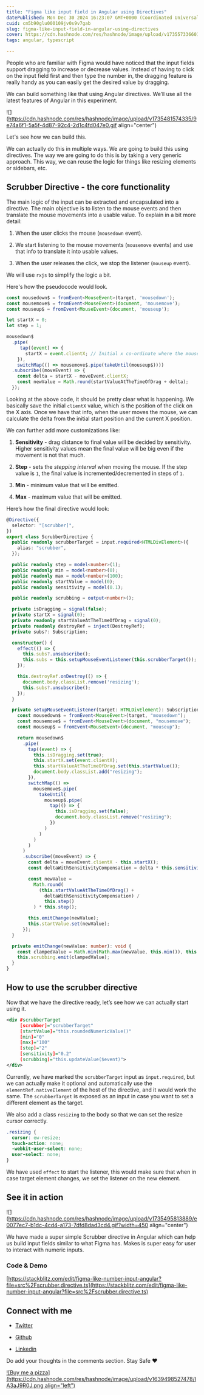 ```yaml
---
title: "Figma like input field in Angular using Directives"
datePublished: Mon Dec 30 2024 16:23:07 GMT+0000 (Coordinated Universal Time)
cuid: cm5b90glu000109jv0s9v7gab
slug: figma-like-input-field-in-angular-using-directives
cover: https://cdn.hashnode.com/res/hashnode/image/upload/v1735573366018/09fd4230-7dce-4609-8e22-2a6288d45663.png
tags: angular, typescript

---
```


People who are familiar with Figma would have noticed that the input fields support dragging to increase or decrease values. Instead of having to click on the input field first and then type the number in, the dragging feature is really handy as you can easily get the desired value by dragging.

We can build something like that using Angular directives. We’ll use all the latest features of Angular in this experiment.

![](https://cdn.hashnode.com/res/hashnode/image/upload/v1735481574335/9e74a6f1-5a5f-4d87-92c4-2d1c4fd047e0.gif align="center")

Let's see how we can build this.

We can actually do this in multiple ways. We are going to build this using directives. The way we are going to do this is by taking a very generic approach. This way, we can reuse the logic for things like resizing elements or sidebars, etc.

## Scrubber Directive - the core functionality

The main logic of the input can be extracted and encapsulated into a directive. The main objective is to listen to the mouse events and then translate the mouse movements into a usable value. To explain in a bit more detail:

1. When the user clicks the mouse (`mousedown` event).
    
2. We start listening to the mouse movements (`mousemove` events) and use that info to translate it into usable values.
    
3. When the user releases the click, we stop the listener (`mouseup` event).
    

We will use `rxjs` to simplify the logic a bit.

Here's how the pseudocode would look.

```typescript
const mousedown$ = fromEvent<MouseEvent>(target, 'mousedown');
const mousemove$ = fromEvent<MouseEvent>(document, 'mousemove');
const mouseup$ = fromEvent<MouseEvent>(document, 'mouseup');

let startX = 0;
let step = 1;

mousedown$
  .pipe(
     tap((event) => {
       startX = event.clientX; // Initial x co-ordinate where the mouse down happened
    }),
    switchMap(() => mousemove$.pipe(takeUntil(mouseup$))))
  .subscribe((moveEvent) => {
    const delta = startX - moveEvent.clientX;
    const newValue = Math.round(startValueAtTheTimeOfDrag + delta);
  });
```

Looking at the above code, it should be pretty clear what is happening. We basically save the initial `clientX` value, which is the position of the click on the X axis. Once we have that info, when the user moves the mouse, we can calculate the delta from the initial start position and the current X position.

We can further add more customizations like:

1. **Sensitivity** - drag distance to final value will be decided by sensitivity. Higher sensitivity values mean the final value will be big even if the movement is not that much.
    
2. **Step** - sets the *stepping interval* when moving the mouse. If the step value is `1`, the final value is incremented/decremented in steps of `1`.
    
3. **Min** - minimum value that will be emitted.
    
4. **Max** - maximum value that will be emitted.
    

Here’s how the final directive would look:

```typescript
@Directive({
  selector: "[scrubber]",
})
export class ScrubberDirective {
  public readonly scrubberTarget = input.required<HTMLDivElement>({
    alias: "scrubber",
  });

  public readonly step = model<number>(1);
  public readonly min = model<number>(0);
  public readonly max = model<number>(100);
  public readonly startValue = model(0);
  public readonly sensitivity = model(0.1);

  public readonly scrubbing = output<number>();

  private isDragging = signal(false);
  private startX = signal(0);
  private readonly startValueAtTheTimeOfDrag = signal(0);
  private readonly destroyRef = inject(DestroyRef);
  private subs?: Subscription;

  constructor() {
    effect(() => {
      this.subs?.unsubscribe();
      this.subs = this.setupMouseEventListener(this.scrubberTarget());
    });

    this.destroyRef.onDestroy(() => {
      document.body.classList.remove('resizing');
      this.subs?.unsubscribe();
    });
  }

  private setupMouseEventListener(target: HTMLDivElement): Subscription {
    const mousedown$ = fromEvent<MouseEvent>(target, "mousedown");
    const mousemove$ = fromEvent<MouseEvent>(document, "mousemove");
    const mouseup$ = fromEvent<MouseEvent>(document, "mouseup");

    return mousedown$
      .pipe(
        tap((event) => {
          this.isDragging.set(true);
          this.startX.set(event.clientX);
          this.startValueAtTheTimeOfDrag.set(this.startValue());
          document.body.classList.add("resizing");
        }),
        switchMap(() =>
          mousemove$.pipe(
            takeUntil(
              mouseup$.pipe(
                tap(() => {
                  this.isDragging.set(false);
                  document.body.classList.remove("resizing");
                })
              )
            )
          )
        )
      )
      .subscribe((moveEvent) => {
        const delta = moveEvent.clientX - this.startX();
        const deltaWithSensitivityCompensation = delta * this.sensitivity();

        const newValue =
          Math.round(
            (this.startValueAtTheTimeOfDrag() +
              deltaWithSensitivityCompensation) /
              this.step()
          ) * this.step();

        this.emitChange(newValue);
        this.startValue.set(newValue);
      });
  }

  private emitChange(newValue: number): void {
    const clampedValue = Math.min(Math.max(newValue, this.min()), this.max());
    this.scrubbing.emit(clampedValue);
  }
}
```

## How to use the scrubber directive

Now that we have the directive ready, let’s see how we can actually start using it.

```xml
<div #scrubberTarget 
     [scrubber]="scrubberTarget"
     [startValue]="this.roundedNumericValue()"
     [min]="0"
     [max]="100"
     [step]="2"
     [sensitivity]="0.2"
     (scrubbing)="this.updateValue($event)">
</div>
```

Currently, we have marked the `scrubberTarget` input as `input.required`, but we can actually make it optional and automatically use the `elementRef.nativeElement` of the host of the directive, and it would work the same. The `scrubberTarget` is exposed as an input in case you want to set a different element as the target.

We also add a class `resizing` to the body so that we can set the resize cursor correctly.

```scss
.resizing {
  cursor: ew-resize;
  touch-action: none;
  -webkit-user-select: none;
  user-select: none;
}
```

We have used `effect` to start the listener, this would make sure that when in case target element changes, we set the listener on the new element.

## See it in action

![](https://cdn.hashnode.com/res/hashnode/image/upload/v1735495813889/e0077ec7-b1dc-4cd4-a173-7dfd8dad3cd4.gif?width=450 align="center")

We have made a super simple Scrubber directive in Angular which can help us build input fields similar to what Figma has. Makes is super easy for user to interact with numeric inputs.

### Code & Demo

[https://stackblitz.com/edit/figma-like-number-input-angular?file=src%2Fscrubber.directive.ts](https://stackblitz.com/edit/figma-like-number-input-angular?file=src%2Fscrubber.directive.ts)

## Connect with me

* [Twitter](https://twitter.com/AdiSreyaj)
    
* [Github](https://github.com/adisreyaj)
    
* [Linkedin](https://www.linkedin.com/in/adithyasreyaj/)
    

Do add your thoughts in the comments section. Stay Safe ❤️

[![Buy me a pizza](https://cdn.hashnode.com/res/hashnode/image/upload/v1639498527478/IA3aJ9R0J.png align="left")](https://www.buymeacoffee.com/adisreyaj)